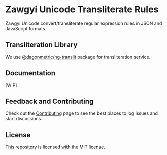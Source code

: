 # Zawgyi Unicode Transliterate Rules

Zawgyi Unicode convert/transliterate regular expression rules in JSON and JavaScript formats.

## Transliteration Library

We use [@dagonmetric/ng-translit](https://www.npmjs.com/package/@dagonmetric/ng-translit) package for transliteration service.

## Documentation

[WIP]

## Feedback and Contributing

Check out the [Contributing](https://github.com/myanmartools/zawgyi-unicode-translit-rules/blob/master/CONTRIBUTING.md) page to see the best places to log issues and start discussions.

## License

This repository is licensed with the [MIT](https://github.com/myanmartools/zawgyi-unicode-translit-rules/blob/master/LICENSE) license.
